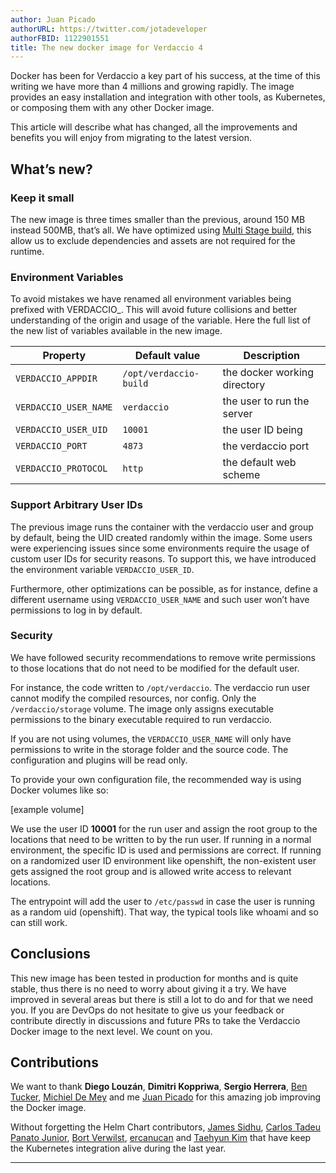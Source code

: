 ```yaml
---
author: Juan Picado
authorURL: https://twitter.com/jotadeveloper
authorFBID: 1122901551
title: The new docker image for Verdaccio 4
---
```


Docker has been for Verdaccio a key part of his success, at the time of this writing we have more than 4 millions and growing rapidly. The image provides an easy installation and integration with other tools, as Kubernetes, or composing them with any other Docker image. 

This article will describe what has changed, all the improvements and benefits you will enjoy from migrating to the latest version.

## What’s new?


### Keep it small

The new image is three times smaller than the previous, around 150 MB instead 500MB, that’s all. We have optimized using [Multi Stage build](https://medium.com/capital-one-tech/multi-stage-builds-and-dockerfile-b5866d9e2f84), this allow us to exclude dependencies and assets are not required for the runtime.  

### Environment Variables

To avoid mistakes we have renamed all environment variables being prefixed with VERDACCIO_. This will avoid future collisions and better understanding of the origin and usage of the variable. Here the full list of the new list of variables available in the new image.

Property | Default value | Description
--- | --- | ---
`VERDACCIO_APPDIR` | `/opt/verdaccio-build` | the docker working directory
`VERDACCIO_USER_NAME` | `verdaccio` | the user to run the server
`VERDACCIO_USER_UID` | `10001` | the user ID being
`VERDACCIO_PORT` | `4873` | the verdaccio port
`VERDACCIO_PROTOCOL` | `http` | the default web scheme

### Support Arbitrary User IDs

The previous image runs the container with the verdaccio user and group by default, being the UID created randomly within the image. Some users were experiencing issues since some environments require the usage of custom user IDs for security reasons. To support this, we have introduced the environment variable `VERDACCIO_USER_ID`.

Furthermore, other optimizations can be possible, as for instance, define a different username using `VERDACCIO_USER_NAME` and such user won’t have permissions to log in by default.

### Security

We have followed security recommendations to remove write permissions to those locations that do not need to be modified for the default user. 

For instance, the code written to `/opt/verdaccio`. The verdaccio run user cannot modify the compiled resources, nor config. Only the `/verdaccio/storage` volume. The image only assigns executable permissions to the binary executable required to run verdaccio.

If you are not using volumes, the `VERDACCIO_USER_NAME` will only have permissions to write in the storage folder and the source code. The configuration and plugins will be read only.

To provide your own configuration file, the recommended way is using Docker volumes like so:

[example volume]


We use the user ID **10001** for the run user and assign the root group to the locations that need to be written to by the run user. If running in a normal environment, the specific ID is used and permissions are correct. If running on a randomized user ID environment like openshift, the non-existent user gets assigned the root group and is allowed write access to relevant locations.

The entrypoint will add the user to `/etc/passwd` in case the user is running as a random uid (openshift). That way, the typical tools like whoami and so can still work. 


## Conclusions

This new image has been tested in production for months and is quite stable, thus there is no need to worry about giving it a try. We have improved in several areas but there is still a lot to do and for that we need you. If you are DevOps do not hesitate to give us your feedback or contribute directly in discussions and future PRs to take the Verdaccio Docker image to the next level. We count on you.

## Contributions

We want to thank **Diego Louzán**, **Dimitri Koppriwa**, **Sergio Herrera**, [Ben Tucker](https://github.com/btucker), [Michiel De Mey](https://github.com/MichielDeMey) and me [Juan Picado](https://github.com/juanpicado) for this amazing job improving the Docker image. 

Without forgetting the Helm Chart contributors, [James Sidhu](https://github.com/sidhuko), [Carlos Tadeu Panato Junior](https://github.com/cpanato), [Bort Verwilst](https://github.com/verwilst), [ercanucan](https://github.com/ercanucan) and [Taehyun Kim](https://github.com/kimxogus) that have keep the Kubernetes integration alive during the last year. 


* * *
